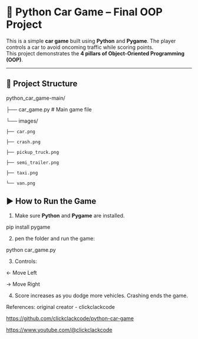 # 🚗 Python Car Game – Final OOP Project

This is a simple **car game** built using **Python** and **Pygame**. The player controls a car to avoid oncoming traffic while scoring points.  
This project demonstrates the **4 pillars of Object-Oriented Programming (OOP)**.

---

## 📁 Project Structure

python_car_game-main/

├── car_game.py            # Main game file

└── images/

    ├── car.png

    ├── crash.png

    ├── pickup_truck.png

    ├── semi_trailer.png

    ├── taxi.png

    └── van.png

## ▶️ How to Run the Game

1. Make sure **Python** and **Pygame** are installed.

pip install pygame

2. pen the folder and run the game:

python car_game.py

3. Controls:

← Move Left

→ Move Right

4. Score increases as you dodge more vehicles. Crashing ends the game.

References:
original creator - clickclackcode

https://github.com/clickclackcode/python-car-game

https://www.youtube.com/@clickclackcode